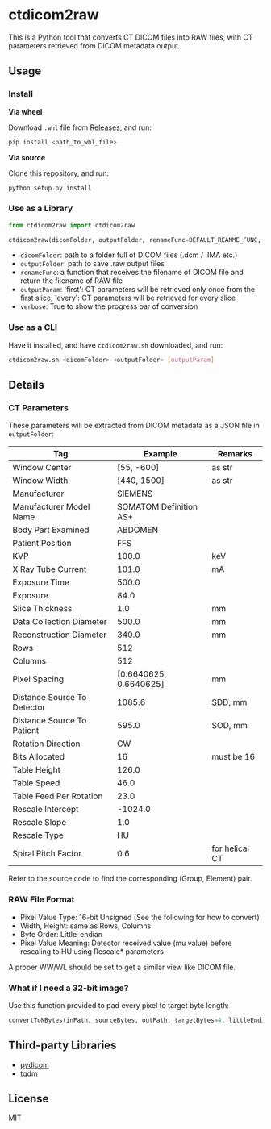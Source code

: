 # ctdicom2raw

This is a Python tool that converts CT DICOM files into RAW files, with CT parameters retrieved from DICOM metadata output.

## Usage

### Install

**Via wheel**

Download `.whl` file from [Releases](https://github.com/z0gSh1u/ctdicom2raw/releases), and run:

```sh
pip install <path_to_whl_file>
```

**Via source**

Clone this repository, and run:

```sh
python setup.py install
```

### Use as a Library

```python
from ctdicom2raw import ctdicom2raw

ctdicom2raw(dicomFolder, outputFolder, renameFunc=DEFAULT_REANME_FUNC, outputParam='first', verbose=False)
```

- `dicomFolder`:  path to a folder full of DICOM files (.dcm / .IMA etc.)
- `outputFolder`: path to save .raw output files
- `renameFunc`: a function that receives the filename of DICOM file and return the filename of RAW file
- `outputParam`: 'first': CT parameters will be retrieved only once from the first slice; 'every': CT parameters will be retrieved for every slice
- `verbose`: True to show the progress bar of conversion

### Use as a CLI

Have it installed, and have `ctdicom2raw.sh` downloaded, and run:

```sh
ctdicom2raw.sh <dicomFolder> <outputFolder> [outputParam]
```

## Details

### CT Parameters

These parameters will be extracted from DICOM metadata as a JSON file in `outputFolder`:

| Tag                         | Example                | Remarks        |
| --------------------------- | ---------------------- | -------------- |
| Window Center               | [55, -600]             | as str         |
| Window Width                | [440, 1500]            | as str         |
| Manufacturer                | SIEMENS                |                |
| Manufacturer Model Name     | SOMATOM Definition AS+ |                |
| Body Part Examined          | ABDOMEN                |                |
| Patient Position            | FFS                    |                |
| KVP                         | 100.0                  | keV            |
| X Ray Tube Current          | 101.0                  | mA             |
| Exposure Time               | 500.0                  |                |
| Exposure                    | 84.0                   |                |
| Slice Thickness             | 1.0                    | mm             |
| Data Collection Diameter    | 500.0                  | mm             |
| Reconstruction Diameter     | 340.0                  | mm             |
| Rows                        | 512                    |                |
| Columns                     | 512                    |                |
| Pixel Spacing               | [0.6640625, 0.6640625] | mm             |
| Distance Source To Detector | 1085.6                 | SDD, mm        |
| Distance Source To Patient  | 595.0                  | SOD, mm        |
| Rotation Direction          | CW                     |                |
| Bits Allocated              | 16                     | must be 16     |
| Table Height                | 126.0                  |                |
| Table Speed                 | 46.0                   |                |
| Table Feed Per Rotation     | 23.0                   |                |
| Rescale Intercept           | -1024.0                |                |
| Rescale Slope               | 1.0                    |                |
| Rescale Type                | HU                     |                |
| Spiral Pitch Factor         | 0.6                    | for helical CT |

Refer to the source code to find the corresponding (Group, Element) pair.

### RAW File Format

- Pixel Value Type: 16-bit Unsigned (See the following for how to convert)
- Width, Height: same as Rows, Columns
- Byte Order: Little-endian
- Pixel Value Meaning: Detector received value (mu value) before rescaling to HU using Rescale* parameters

A proper WW/WL should be set to get a similar view like DICOM file.

### What if I need a 32-bit image?

Use this function provided to pad every pixel to target byte length:

```python
convertToNBytes(inPath, sourceBytes, outPath, targetBytes=4, littleEndian=True)
```

## Third-party Libraries

- [pydicom](https://github.com/pydicom/pydicom)
- tqdm

## License

MIT

